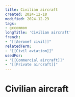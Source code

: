 ```yaml
---
title: Civilian aircraft
created: 2024-12-18
modified: 2024-12-23
tags:
- gccommon
longTitle: 'Civilian aircraft'
french:
- "[[Aeronef civil]]"
relatedTerm:
- "[[Civil aviation]]"
usedFor:
- "[[Commercial aircraft]]"
- "[[Private aircraft]]"
---
```

# Civilian aircraft

